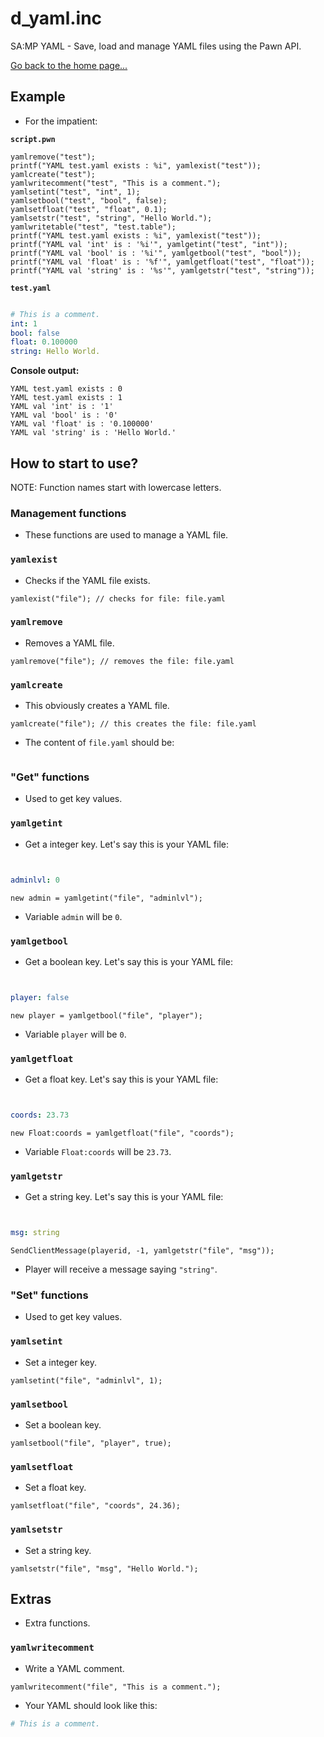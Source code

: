# d_yaml.inc
SA:MP YAML - Save, load and manage YAML files using the Pawn API.

[Go back to the home page...](../README.md)

## Example
- For the impatient:

**`script.pwn`**
```pawn
yamlremove("test");
printf("YAML test.yaml exists : %i", yamlexist("test"));
yamlcreate("test");
yamlwritecomment("test", "This is a comment.");
yamlsetint("test", "int", 1);
yamlsetbool("test", "bool", false);
yamlsetfloat("test", "float", 0.1);
yamlsetstr("test", "string", "Hello World.");
yamlwritetable("test", "test.table");
printf("YAML test.yaml exists : %i", yamlexist("test"));
printf("YAML val 'int' is : '%i'", yamlgetint("test", "int"));
printf("YAML val 'bool' is : '%i'", yamlgetbool("test", "bool"));
printf("YAML val 'float' is : '%f'", yamlgetfloat("test", "float"));
printf("YAML val 'string' is : '%s'", yamlgetstr("test", "string"));
```
**`test.yaml`**
```yaml

# This is a comment.
int: 1
bool: false
float: 0.100000
string: Hello World.
```
**Console output:**
```
YAML test.yaml exists : 0
YAML test.yaml exists : 1
YAML val 'int' is : '1'
YAML val 'bool' is : '0'
YAML val 'float' is : '0.100000'
YAML val 'string' is : 'Hello World.'
```

## How to start to use?
NOTE: Function names start with lowercase letters.
### Management functions
- These functions are used to manage a YAML file.
### `yamlexist`
- Checks if the YAML file exists.

```pawn
yamlexist("file"); // checks for file: file.yaml
```

### `yamlremove`
- Removes a YAML file.

```pawn
yamlremove("file"); // removes the file: file.yaml
```

### `yamlcreate`
- This obviously creates a YAML file.

```pawn
yamlcreate("file"); // this creates the file: file.yaml
```

- The content of `file.yaml` should be:

```yaml


```
### "Get" functions
- Used to get key values.

### `yamlgetint`
- Get a integer key. Let's say this is your YAML file:

```yaml


adminlvl: 0
```

```pawn
new admin = yamlgetint("file", "adminlvl");
```
- Variable `admin` will be `0`.

### `yamlgetbool`
- Get a boolean key. Let's say this is your YAML file:

```yaml


player: false
```

```pawn
new player = yamlgetbool("file", "player");
```
- Variable `player` will be `0`.

### `yamlgetfloat`
- Get a float key. Let's say this is your YAML file:

```yaml


coords: 23.73
```

```pawn
new Float:coords = yamlgetfloat("file", "coords");
```
- Variable `Float:coords` will be `23.73`.

### `yamlgetstr`
- Get a string key. Let's say this is your YAML file:

```yaml


msg: string
```

```pawn
SendClientMessage(playerid, -1, yamlgetstr("file", "msg"));
```
- Player will receive a message saying `"string"`.

### "Set" functions
- Used to get key values.

### `yamlsetint`
- Set a integer key.

```pawn
yamlsetint("file", "adminlvl", 1);
```

### `yamlsetbool`
- Set a boolean key.


```pawn
yamlsetbool("file", "player", true);
```

### `yamlsetfloat`
- Set a float key.

```pawn
yamlsetfloat("file", "coords", 24.36);
```


### `yamlsetstr`
- Set a string key.

```pawn
yamlsetstr("file", "msg", "Hello World.");
```

## Extras
- Extra functions.
### `yamlwritecomment`
- Write a YAML comment.

```pawn
yamlwritecomment("file", "This is a comment.");
```
- Your YAML should look like this:

```yaml
# This is a comment.
```
